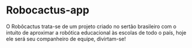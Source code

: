 # Robocactus-app
O Robôcactus trata-se de um projeto criado no sertão brasileiro com o intuito de aproximar a robótica educacional às escolas de todo o país, hoje ele será seu companheiro de equipe, divirtam-se!
